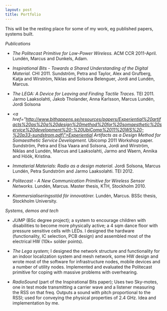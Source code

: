 ```yaml
---
layout: post
title: Portfolio
---
```


This will be the resting place for some of my work, eg published papers, systems built.


*Publications*
* *The Politecast Primitive for Low-Power Wireless.* ACM CCR 2011-April. Lundén, Marcus and Dunkels, Adam.

* *Inspirational Bits - Towards a Shared Understanding of the Digital Material.* CHI 2011. Sundström, Petra and Taylor, Alex and Grufberg, Katja and Wirström, Niklas and Solsona Belenguer, Jordi and Lundén, Marcus.

* *The LEGA: A Device for Leaving and Finding Tactile Traces.* TEI 2011. Jarmo Laaksolahti, Jakob Tholander, Anna Karlsson, Marcus Lundén, Jordi Solsona

* *<a href=\"http://www.bithappens.se/resources/papers/Experiential%20artifacts%20as%20a%20design%20method%20for%20somaesthetic%20service%20development%20-%20UbiComp%2011%20WS%20-%20p33-sundstrom.pdf\">Experiential Artifacts as a Design Method for Somaesthetic Service Development.</a>* Ubicomp 2011 Workshop paper. Sundström, Petra and Elsa Vaara and Solsona, Jordi and Wirström, Niklas and Lundén, Marcus and Laaksolahti, Jarmo and Waern, Annika and Höök, Kristina.

* *Immaterial Materials: Radio as a design material.* Jordi Solsona, Marcus Lundén, Petra Sundström and Jarmo Laaksolahti. TEI 2012.

* *Politecast - A New Communication Primitive for Wireless Sensor Networks.* Lundén, Marcus. Master thesis, KTH, Stockholm 2010.

* *Kommersialiseringsstöd för innovatörer.* Lundén, Marcus. BSSc thesis, Stockholm University.


*Systems, demos and tech*
* *JUMP* (BSc degree project); a system to encourage children with disabilities to become more physically active; a 4 sqm dance floor with pressure sensitive cells with LEDs. I designed the hardware (functionality, IC selection, PCB design) and assembled most of the electrical HW (10k+ solder points).

* *The Lega system*; I designed the network structure and functionality for an indoor localization system and mesh network, some HW design and wrote most of the software for infrastructure nodes, mobile devices and a number of utility nodes. Implemented and evaluated the Politecast primitive for coping with massive problems with overhearing.

* *RadioSound* (part of the Inspirational Bits paper); Uses two Sky-motes, one in test mode transmitting a carrier wave and a listener measuring the RSS on that freq. Outputs a sound with pitch proportional to the RSSI; used for conveying the physical properties of 2.4 GHz. Idea and implementation by me.



